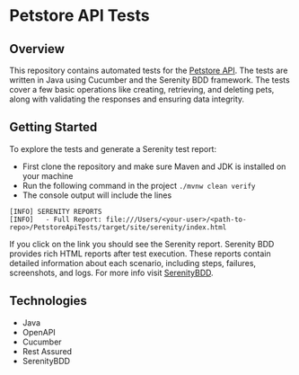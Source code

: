 # Petstore API Tests


## Overview
This repository contains automated tests for the [Petstore API](https://petstore.swagger.io/). The tests are written in Java using Cucumber and the Serenity BDD framework. 
The tests cover a few basic operations like creating, retrieving, and deleting pets, along with validating the responses and ensuring data integrity.
## Getting Started
To explore the tests and generate a Serenity test report:
- First clone the repository and make sure Maven and JDK is installed on your machine
- Run the following command in the project
`./mvnw clean verify`
- The console output will include the lines
```
[INFO] SERENITY REPORTS
[INFO]   - Full Report: file:///Users/<your-user>/<path-to-repo>/PetstoreApiTests/target/site/serenity/index.html
```
If you click on the link you should see the Serenity report.
Serenity BDD provides rich HTML reports after test execution. These reports contain detailed information about each scenario, including steps, failures, screenshots, and logs.
For more info visit [SerenityBDD](https://serenity-bdd.github.io/).
## Technologies
- Java
- OpenAPI
- Cucumber
- Rest Assured
- SerenityBDD